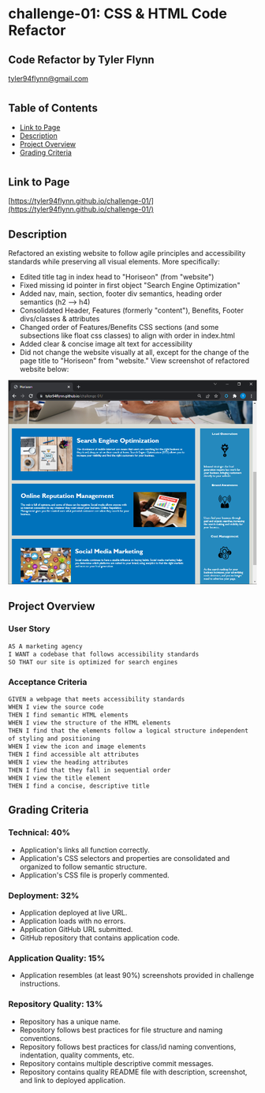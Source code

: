 # challenge-01: CSS & HTML Code Refactor
## Code Refactor by Tyler Flynn
tyler94flynn@gmail.com
#

## Table of Contents
* [Link to Page](#link-to-page)
* [Description](#description)
* [Project Overview](#project-overview)
* [Grading Criteria](#grading-criteria)
#

## Link to Page

[https://tyler94flynn.github.io/challenge-01/](https://tyler94flynn.github.io/challenge-01/)

## Description
Refactored an existing website to follow agile principles and accessibility standards while preserving all visual elements. More specifically:

- Edited title tag in index head to "Horiseon" (from "website")
- Fixed missing id pointer in first object "Search Engine Optimization"
- Added nav, main, section, footer div semantics, heading order semantics (h2 --> h4)
- Consolidated Header, Features (formerly "content"), Benefits, Footer divs/classes & attributes
- Changed order of Features/Benefits CSS sections (and some subsections like float css classes) to align with order in index.html
- Added clear & concise image alt text for accessibility
- Did not change the website visually at all, except for the change of the page title to "Horiseon" from "website." View screenshot of refactored website below:


![Screenshot of refactored site, showing no visual changes except page title "Horiseon"](./assets/images/screenshot-TF.PNG)

## Project Overview
### User Story

```
AS A marketing agency
I WANT a codebase that follows accessibility standards
SO THAT our site is optimized for search engines
```

### Acceptance Criteria

```
GIVEN a webpage that meets accessibility standards
WHEN I view the source code
THEN I find semantic HTML elements
WHEN I view the structure of the HTML elements
THEN I find that the elements follow a logical structure independent of styling and positioning
WHEN I view the icon and image elements
THEN I find accessible alt attributes
WHEN I view the heading attributes
THEN I find that they fall in sequential order
WHEN I view the title element
THEN I find a concise, descriptive title
```

## Grading Criteria

### Technical: 40%
- Application's links all function correctly.
- Application's CSS selectors and properties are consolidated and organized to follow semantic structure.
- Application's CSS file is properly commented.

### Deployment: 32%
- Application deployed at live URL.
- Application loads with no errors.
- Application GitHub URL submitted.
- GitHub repository that contains application code.

### Application Quality: 15%
- Application resembles (at least 90%) screenshots provided in challenge instructions.

### Repository Quality: 13%
- Repository has a unique name.
- Repository follows best practices for file structure and naming conventions.
- Repository follows best practices for class/id naming conventions, indentation, quality comments, etc.
- Repository contains multiple descriptive commit messages.
- Repository contains quality README file with description, screenshot, and link to deployed application.